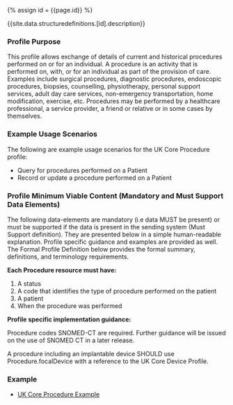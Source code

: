 
{% assign id = {{page.id}} %}

{{site.data.structuredefinitions.[id].description}}

<!-- end TOC -->
### Profile Purpose ###

This profile allows exchange of details of current and historical procedures performed on or for an individual. A procedure is an activity that is performed on, with, or for an individual as part of the provision of care. Examples include surgical procedures, diagnostic procedures, endoscopic procedures, biopsies, counselling, physiotherapy, personal support services, adult day care services, non-emergency transportation, home modification, exercise, etc. Procedures may be performed by a healthcare professional, a service provider, a friend or relative or in some cases by themselves.


### Example Usage Scenarios ###

The following are example usage scenarios for the UK Core Procedure profile:

- Query for procedures performed on a Patient
- Record or update a procedure performed on a Patient

### Profile Minimum Viable Content (Mandatory and Must Support Data Elements) ###

The following data-elements are mandatory (i.e data MUST be present) or must be supported if the data is present in the sending system (Must Support definition). They are presented below in a simple human-readable explanation. Profile specific guidance and examples are provided as well. The Formal Profile Definition below provides the formal summary, definitions, and terminology requirements.

**Each Procedure resource must have:**

1. A status
2. A code that identifies the type of procedure performed on the patient
3. A patient
4. When the procedure was performed

**Profile specific implementation guidance:**

Procedure codes SNOMED-CT are required. Further guidance will be issued on the use of SNOMED CT in a later release.

A procedure including an implantable device SHOULD use Procedure.focalDevice with a reference to the UK Core Device Profile.

### Example ###

- [UK Core Procedure Example](UKCore-Procedure-Example.html)
